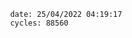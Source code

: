 

                date: 25/04/2022 04:19:17
                cycles: 88560

                         
